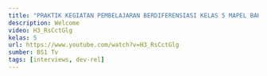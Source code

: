 ```yaml
---
title: "PRAKTIK KEGIATAN PEMBELAJARAN BERDIFERENSIASI KELAS 5 MAPEL BAHASA INDONESIA KURIKULUM MERDEKA"
description: Welcome
video: H3_RsCctGlg
kelas: 5
url: https://www.youtube.com/watch?v=H3_RsCctGlg
sumber: BS1 Tv
tags: [interviews, dev-rel]
---
```

